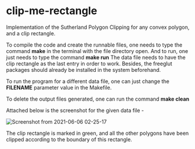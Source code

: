 # clip-me-rectangle
Implementation of the Sutherland Polygon Clipping for any convex polygon, and a clip rectangle.

To compile the code and create the runnable files, one needs to type the command **make** in the terminal with the file directory open.
And to run, one just needs to type the command **make run** 
The data file needs to have the clip rectangle as the last entry in order to work.
Besides, the freeglut packages should already be installed in the system beforehand.

To run the program for a different data file, one can just change the __FILENAME__ parameter value in the Makefile.

To delete the output files generated, one can run the command **make clean**

Attached below is the screenshot for the given data file - 

![Screenshot from 2021-06-06 02-25-17](https://user-images.githubusercontent.com/73273781/120905407-7f0a8f00-c66f-11eb-90a0-a1c7f403cab2.png)

The clip rectangle is marked in green, and all the other polygons have been clipped according to the boundary of this rectangle.
